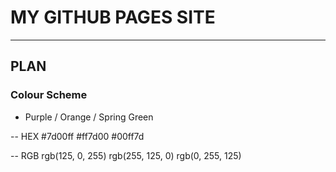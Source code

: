 # MY GITHUB PAGES SITE
---
## PLAN
### Colour Scheme

- Purple / Orange / Spring Green
 
-- HEX #7d00ff #ff7d00 #00ff7d

-- RGB rgb(125, 0, 255) rgb(255, 125, 0) rgb(0, 255, 125)
